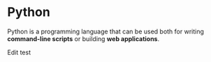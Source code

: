# Python







Python is a programming language that can be used both for writing **command-line scripts** or building **web applications**.

Edit test
